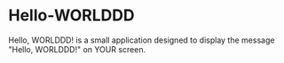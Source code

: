 # Hello-WORLDDD
Hello, WORLDDD! is a small application designed to display the message "Hello, WORLDDD!" on YOUR screen.
